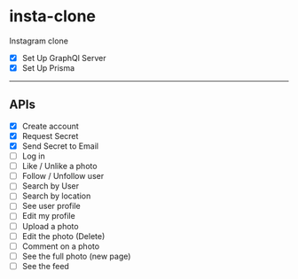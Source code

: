 # insta-clone

Instagram clone

- [x] Set Up GraphQl Server
- [x] Set Up Prisma

---

## APIs

- [x] Create account
- [x] Request Secret
- [x] Send Secret to Email
- [ ] Log in
- [ ] Like / Unlike a photo
- [ ] Follow / Unfollow user
- [ ] Search by User
- [ ] Search by location
- [ ] See user profile
- [ ] Edit my profile
- [ ] Upload a photo
- [ ] Edit the photo (Delete)
- [ ] Comment on a photo
- [ ] See the full photo (new page)
- [ ] See the feed

